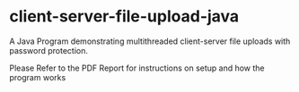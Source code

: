 # client-server-file-upload-java
A Java Program demonstrating multithreaded client-server file uploads with password protection.

Please Refer to the PDF Report for instructions on setup and how the program works
